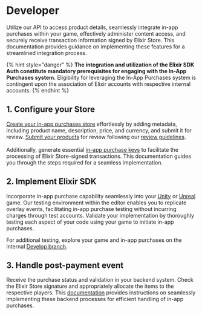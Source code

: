 # Developer

Utilize our API to access product details, seamlessly integrate in-app purchases within your game, effectively administer content access, and securely receive transaction information signed by Elixir Store. This documentation provides guidance on implementing these features for a streamlined integration process.

{% hint style="danger" %}
**The integration and utilization of the Elixir SDK Auth constitute mandatory prerequisites for engaging with the In-App Purchases system.** Eligibility for leveraging the In-App Purchases system is contingent upon the association of Elixir accounts with respective internal accounts.
{% endhint %}

## 1. Configure your Store

[Create your in-app purchases store](./#1.-configure-your-store) effortlessly by adding metadata, including product name, description, price, and currency, and submit it for review. [Submit your products](submit-product.md) for review following our [review guidelines](../review-guidelines.md).\
\
Additionally, generate essential [in-app purchase keys](client-integration.md) to facilitate the processing of Elixir Store-signed transactions. This documentation guides you through the steps required for a seamless implementation.

## 2. Implement Elixir SDK

Incorporate in-app purchase capability seamlessly into your [Unity](../../../sdk/unity/elixir-overlay/) or [Unreal](../../../sdk/unreal-engine.md) game. Our testing environment within the editor enables you to replicate overlay events, facilitating in-app purchase testing without incurring charges through test accounts. Validate your implementation by thoroughly testing each aspect of your code using your game to initiate in-app purchases.

For additional testing, explore your game and in-app purchases on the internal [Develop branch](../../management/version-control/).&#x20;

## 3. Handle post-payment event

Receive the purchase status and validation in your backend system. Check the Elixir Store signature and appropriately allocate the items to the respective players. This [documentation](handle-post-payments.md) provides instructions on seamlessly implementing these backend processes for efficient handling of in-app purchases.





